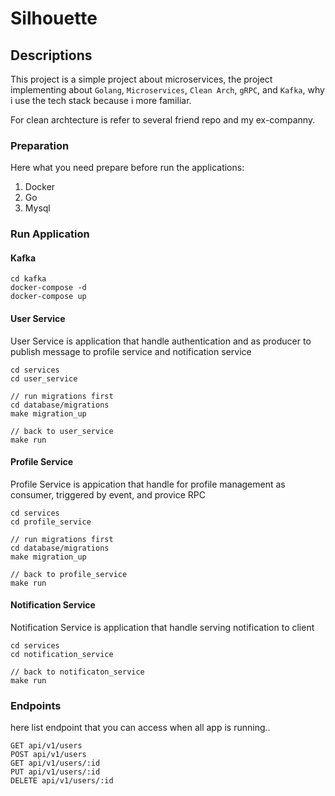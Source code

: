 # Silhouette


## Descriptions
This project is a simple project about microservices, the project implementing about `Golang`, `Microservices`, `Clean Arch`, `gRPC`, and `Kafka`, why i use the tech stack because i more familiar.

For clean archtecture is refer to several friend repo and my ex-companny.

### Preparation
Here what you need prepare before run the applications:
1. Docker
2. Go
3. Mysql


### Run Application
#### Kafka
```
cd kafka
docker-compose -d
docker-compose up
```

#### User Service
User Service is application that handle authentication and as producer to publish message to profile service and notification service
```
cd services
cd user_service

// run migrations first
cd database/migrations
make migration_up

// back to user_service
make run

```
#### Profile Service
Profile Service is appication that handle for profile management as consumer, triggered by event, and provice RPC
```
cd services
cd profile_service

// run migrations first
cd database/migrations
make migration_up

// back to profile_service
make run

```

#### Notification Service
Notification Service is application that handle serving notification to client
```
cd services
cd notification_service

// back to notificaton_service
make run

```

### Endpoints
here list endpoint that you can access when all app is running..
```
GET api/v1/users
POST api/v1/users
GET api/v1/users/:id
PUT api/v1/users/:id
DELETE api/v1/users/:id
```
